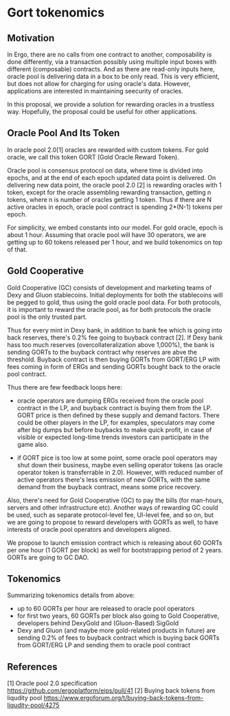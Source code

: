 Gort tokenomics
===============


Motivation
----------

In Ergo, there are no calls from one contract to another, composability is done differently, via a transaction possibly using multiple input
boxes with different (composable) contracts. And as there are read-only inputs here, oracle pool is delivering data in a box to be only read.
This is very efficient, but does not allow for charging for using oracle's data. However, applications are interested in maintaining seecurity of oracles.

In this proposal, we provide a solution for rewarding oracles in a trustless way. Hopefully, the proposal could be
useful for other applications.


Oracle Pool And Its Token
-------------------------

In oracle pool 2.0[1] oracles are rewarded with custom tokens. For gold oracle, we call this token GORT (Gold Oracle Reward Token). 

Oracle pool is consensus protocol on data, where time is divided into epochs, and at the end of each epoch updated data point is delivered. 
On delivering new data point, the oracle pool 2.0 [2] is rewarding oracles with 1 token, except for the oracle assembling rewarding transaction, getting n tokens, where n is number of oracles getting 1 token. Thus if there are N active oracles in epoch, oracle pool contract is spending 2*(N-1) tokens per epoch.

For simplicity, we embed constants into our model. For gold oracle, epoch is about 1 hour. Assuming that oracle pool will have 30 operators, we are getting up to 60 tokens released per 1 hour, and we build tokenomics on top of that.


Gold Cooperative
----------------

Gold Cooperative (GC) consists of development and marketing teams of Dexy and Gluon stablecoins. Initial deployments for both the stablecoins will be pegged to gold, thus using the gold oracle pool data. For both protocols, it is important to reward the oracle pool, as for both protocols the oracle pool is the only trusted part.

Thus for every mint in Dexy bank, in addition to bank fee which is going into back reserves, there's 0.2% fee going to buyback contract [2]. If
Dexy bank hass too much reserves (overcollateralization above 1,000%), the bank is sending GORTs to the buyback contract why reserves are abve the threshold. Buyback contract is then buying GORTs from GORT/ERG LP with fees coming in form of ERGs and sending GORTs bought back to the oracle pool contract.

Thus there are few feedback loops here:

* oracle operators are dumping ERGs received from the oracle pool contract in the LP, and buyback contract is buying them from the LP. GORT price is then defined by these supply and demand factors. There could be other players in the LP, for examples, speculators may come after big dumps but before buybacks to make quick profit, in case of visible or expected long-time trends investors can participate in the game also.

* if GORT pice is too low at some point, some oracle pool operators may shut down their business, maybe even selling operator tokens (as oracle operator token is transferrable in 2.0). However, with reduced number of active operators there's less emission of new GORTs, with the same demand from the buyback contract, means some price recovery. 

Also, there's need for Gold Cooperative (GC) to pay the bills (for man-hours, servers and other infrastructure etc). Another ways of rewarding GC 
could be used, such as separate protocol-level fee, UI-level fee, and so on, but we are going to propose to reward developers with GORTs as well, to have interests of oracle pool operators and developers aligned.

We propose to launch emission contract which is releasing about 60 GORTs per one hour (1 GORT per block) as well for bootstrapping period of 2 years. GORTs are going to GC DAO. 


Tokenomics
----------

Summarizing tokenomics details from above: 
* up to 60 GORTs per hour are released to oracle pool operators
* for first two years, 60 GORTs per block also going to Gold Cooperative, developers behind DexyGold and (Gluon-Based) SigGold
* Dexy and Gluon (and maybe more gold-related products in future) are sending 0.2% of fees to buyback contract which is buying back GORTs from GORT/ERG LP and sending them to oracle pool contract 


References
----------

[1] Oracle pool 2.0 specification https://github.com/ergoplatform/eips/pull/41
[2] Buying back tokens from liqudity pool https://www.ergoforum.org/t/buying-back-tokens-from-liqudity-pool/4275

